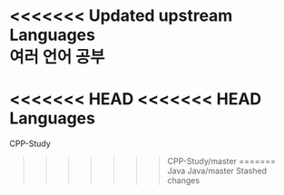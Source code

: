 <<<<<<< Updated upstream
Languages \
여러 언어 공부
=======
<<<<<<< HEAD
<<<<<<< HEAD
Languages
=======
CPP-Study
>>>>>>> CPP-Study/master
=======
Java
>>>>>>> Java/master
>>>>>>> Stashed changes
